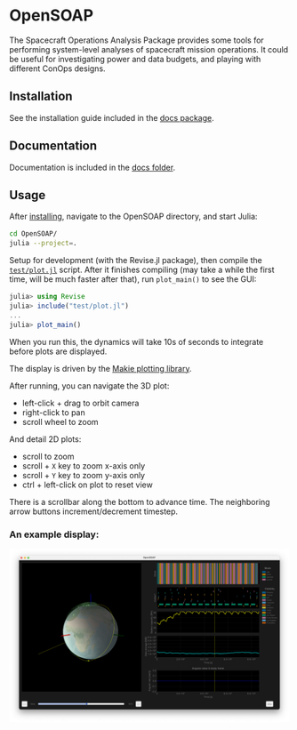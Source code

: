 # OpenSOAP
The Spacecraft Operations Analysis Package provides some tools for performing system-level analyses of spacecraft mission operations. It could be useful for investigating power and data budgets, and playing with different ConOps designs. 

## Installation
See the installation guide included in the [docs package](docs/src/install.md).

## Documentation
Documentation is included in the [docs folder](docs/). 

## Usage
After [installing](docs/src/install.md), navigate to the OpenSOAP directory, and start Julia:
```bash
cd OpenSOAP/
julia --project=.
```

Setup for development (with the Revise.jl package), then compile the [`test/plot.jl`](test/plot.jl) script. After it finishes compiling (may take a while the first time, will be much faster after that), run `plot_main()` to see the GUI:
```julia
julia> using Revise
julia> include("test/plot.jl")
...
julia> plot_main()
```

When you run this, the dynamics will take 10s of seconds to integrate before plots are displayed.

The display is driven by the [Makie plotting library](https://docs.makie.org/stable/).

After running, you can navigate the 3D plot:
- left-click + drag to orbit camera
- right-click to pan
- scroll wheel to zoom

And detail 2D plots:
- scroll to zoom
- scroll + `X` key to zoom x-axis only
- scroll + `Y` key to zoom y-axis only
- ctrl + left-click on plot to reset view

There is a scrollbar along the bottom to advance time. The neighboring arrow buttons increment/decrement timestep.

### An example display:
![mission simulation](assets/example_screenshot.png?raw=true)